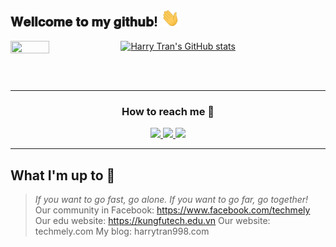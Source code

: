 
<h2> 𝐖𝐞𝐥𝐥𝐜𝐨𝐦𝐞 𝐭𝐨 𝐦𝐲 𝐠𝐢𝐭𝐡𝐮𝐛! <img src="https://github.com/harrytran998/harrytran998/blob/master/assets/hithere.gif" width="30px"></h2>

<div>
<img align="left" src="https://github.com/harrytran998/harrytran998/blob/master/assets/unicorn.gif" width="35%" height="45%"/>

[![Harry Tran's GitHub stats](https://github-readme-stats.vercel.app/api?username=harrytran998&count_private=true&show_icons=true&theme=tokyonight)](https://github.com/harrytran)

</div>

<br />
<br />

---

<div align="center">
<h3>How to reach me 👻</h3>

<div align="center">
  <a href= "https://www.linkedin.com/in/harrytran998/" target="_blank">
    <img src="https://img.icons8.com/dusk/48/000000/linkedin.png" />
  </a>
  <a href= "https://twitter.com/harrytran998" target="_blank">
   <img src="https://img.icons8.com/dusk/48/000000/twitter.png" />
  </a>
  <a href="https://www.facebook.com/harrytran998" target="_blank">
   <img src="https://img.icons8.com/dusk/48/000000/facebook.png" />
  </a>
</div>

</div>

---

## What I'm up to 🥳

> *If you want to go fast, go alone. If you want to go far, go together!*
Our community in Facebook: https://www.facebook.com/techmely
Our edu website: https://kungfutech.edu.vn
Our website: techmely.com
My blog: harrytran998.com
